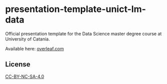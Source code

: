 # presentation-template-unict-lm-data

Official presentation template for the Data Science master degree course at University of Catania.

Available here: [overleaf.com](https://www.overleaf.com/latex/templates/presentation-data-science-lm-data-unict/gfqjwvrwsghp)

## License

[CC-BY-NC-SA-4.0](https://creativecommons.org/licenses/by-nc-sa/4.0/)
